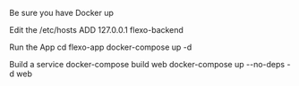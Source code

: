 Be sure you have Docker up

Edit the /etc/hosts
ADD  127.0.0.1       flexo-backend

Run the App
cd flexo-app
docker-compose up -d 

Build a service
docker-compose build web
docker-compose up --no-deps -d web

